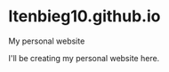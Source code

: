 ltenbieg10.github.io
====================

My personal website

I'll be creating my personal website here.
